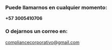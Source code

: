 ### Puede llamarnos en cualquier momento:

**+57 3005410706**

### O dejarnos un correo en:

compliancecorporativo@gmail.com
